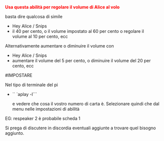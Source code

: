 
<Span style = "color: #ff0000;"> <strong> Usa questa abilità per regolare il volume di Alice al volo </strong> </span>

basta dire qualcosa di simile

- Hey Alice / Snips
- il 40 per cento, o il volume impostato al 60 per cento o regolare il volume al 10 per cento, ecc

Alternativamente aumentare o diminuire il volume con

- Hey Alice / Snips
- aumentare il volume del 5 per cento, o diminuire il volume del 20 per cento, ecc

#IMPOSTARE

Nel tipo di terminale del pi

 - `` `aplay -l```
 
   e vedere che cosa il vostro numero di carta è. Selezionare quindi che dal menu nelle impostazioni di abilità

EG: respeaker 2 è probabile scheda 1
   
Si prega di discutere in discordia eventuali aggiunte a trovare quel bisogno aggiunto.
